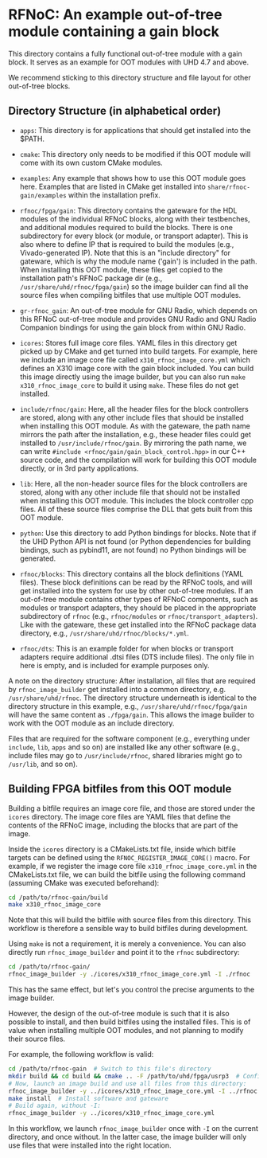 # RFNoC: An example out-of-tree module containing a gain block

This directory contains a fully functional out-of-tree module with a gain block.
It serves as an example for OOT modules with UHD 4.7 and above.

We recommend sticking to this directory structure and file layout for other
out-of-tree blocks.

## Directory Structure (in alphabetical order)

* `apps`: This directory is for applications that should get installed into
  the $PATH.

* `cmake`: This directory only needs to be modified if this OOT module will
  come with its own custom CMake modules.

* `examples`: Any example that shows how to use this OOT module goes here.
  Examples that are listed in CMake get installed into `share/rfnoc-gain/examples`
  within the installation prefix.

* `rfnoc/fpga/gain`: This directory contains the gateware for the HDL modules
  of the individual RFNoC blocks, along with their testbenches, and additional
  modules required to build the blocks. There is one subdirectory for every
  block (or module, or transport adapter). This is also where to define IP that
  is required to build the modules (e.g., Vivado-generated IP).
  Note that this is an "include directory" for gateware, which is why the
  module name ('gain') is included in the path. When installing this OOT
  module, these files get copied to the installation path's RFNoC package dir
  (e.g., `/usr/share/uhd/rfnoc/fpga/gain`) so the image builder can find
  all the source files when compiling bitfiles that use multiple OOT modules.

* `gr-rfnoc_gain`: An out-of-tree module for GNU Radio, which depends on this
  RFNoC out-of-tree module and provides GNU Radio and GNU Radio Companion
  bindings for using the gain block from within GNU Radio.

* `icores`: Stores full image core files. YAML files in this directory get
  picked up by CMake and get turned into build targets. For example, here we
  include an image core file called `x310_rfnoc_image_core.yml` which defines
  an X310 image core with the gain block included. You can build this image
  directly using the image builder, but you can also run `make x310_rfnoc_image_core`
  to build it using `make`.
  These files do not get installed.

* `include/rfnoc/gain`: Here, all the header files for the block controllers
  are stored, along with any other include files that should be installed when
  installing this OOT module.
  As with the gateware, the path name mirrors the path after the installation,
  e.g., these header files could get installed to `/usr/include/rfnoc/gain`.
  By mirroring the path name, we can write
  `#include <rfnoc/gain/gain_block_control.hpp>` in our C++ source code, and
  the compilation will work for building this OOT module directly, or in 3rd
  party applications.

* `lib`: Here, all the non-header source files for the block controllers are stored,
  along with any other include file that should not be installed when installing
  this OOT module. This includes the block controller cpp files. All of these
  source files comprise the DLL that gets built from this OOT module.

* `python`: Use this directory to add Python bindings for blocks. Note that if
  the UHD Python API is not found (or Python dependencies for building bindings,
  such as pybind11, are not found) no Python bindings will be generated.

* `rfnoc/blocks`: This directory contains all the block definitions (YAML files).
  These block definitions can be read by the RFNoC tools, and will get
  installed into the system for use by other out-of-tree modules.
  If an out-of-tree module contains other types of RFNoC components, such as
  modules or transport adapters, they should be placed in the appropriate
  subdirectory of `rfnoc` (e.g., `rfnoc/modules` or `rfnoc/transport_adapters`).
  Like with the gateware, these get installed into the RFNoC package data
  directory, e.g., `/usr/share/uhd/rfnoc/blocks/*.yml`.

* `rfnoc/dts`: This is an example folder for when blocks or transport adapters
  require additional .dtsi files (DTS include files). The only file in here is
  empty, and is included for example purposes only.

A note on the directory structure: After installation, all files that are
required by `rfnoc_image_builder` get installed into a common directory, e.g.
`/usr/share/uhd/rfnoc`. The directory structure underneath is identical to the
directory structure in this example, e.g., `/usr/share/uhd/rfnoc/fpga/gain` will
have the same content as `./fpga/gain`. This allows the image builder to work
with the OOT module as an include directory.

Files that are required for the software component (e.g., everything under `include`,
`lib`, `apps` and so on) are installed like any other software (e.g., include
files may go to `/usr/include/rfnoc`, shared libraries might go to `/usr/lib`,
and so on).



## Building FPGA bitfiles from this OOT module

Building a bitfile requires an image core file, and those are stored under the
`icores` directory. The image core files are YAML files that define the contents
of the RFNoC image, including the blocks that are part of the image.

Inside the `icores` directory is a CMakeLists.txt file, inside which bitfile
targets can be defined using the `RFNOC_REGISTER_IMAGE_CORE()` macro. For example,
if we register the image core file `x310_rfnoc_image_core.yml` in the CMakeLists.txt
file, we can build the bitfile using the following command (assuming CMake was
executed beforehand):

```sh
cd /path/to/rfnoc-gain/build
make x310_rfnoc_image_core
```

Note that this will build the bitfile with source files from this directory. This
workflow is therefore a sensible way to build bitfiles during development.

Using `make` is not a requirement, it is merely a convenience. You can also
directly run `rfnoc_image_builder` and point it to the `rfnoc` subdirectory:

```sh
cd /path/to/rfnoc-gain/
rfnoc_image_builder -y ./icores/x310_rfnoc_image_core.yml -I ./rfnoc
```

This has the same effect, but let's you control the precise arguments to the
image builder.

However, the design of the out-of-tree module is such that it is also possible
to install, and then build bitfiles using the installed files. This is of value
when installing multiple OOT modules, and not planning to modify their source
files.

For example, the following workflow is valid:

```sh
cd /path/to/rfnoc-gain  # Switch to this file's directory
mkdir build && cd build && cmake .. -F /path/to/uhd/fpga/usrp3  # Configure the project
# Now, launch an image build and use all files from this directory:
rfnoc_image_builder -y ../icores/x310_rfnoc_image_core.yml -I ../rfnoc
make install  # Install software and gateware
# Build again, without -I:
rfnoc_image_builder -y ../icores/x310_rfnoc_image_core.yml
```

In this workflow, we launch `rfnoc_image_builder` once with `-I` on the current
directory, and once without. In the latter case, the image builder will only
use files that were installed into the right location.
